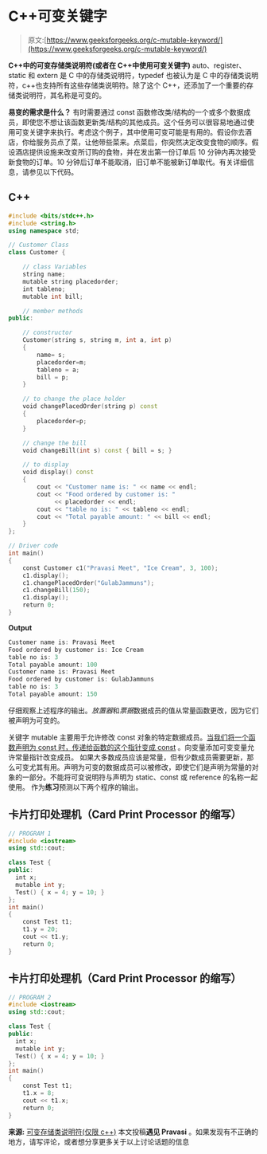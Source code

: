 # C++可变关键字

> 原文:[https://www.geeksforgeeks.org/c-mutable-keyword/](https://www.geeksforgeeks.org/c-mutable-keyword/)

**C++中的可变存储类说明符(或者在 C++中使用可变关键字)**
auto、register、static 和 extern 是 C 中的存储类说明符，typedef 也被认为是 C 中的存储类说明符，c++也支持所有这些存储类说明符。除了这个 C++，还添加了一个重要的存储类说明符，其名称是可变的。

**易变的需求是什么？**
有时需要通过 const 函数修改类/结构的一个或多个数据成员，即使您不想让该函数更新类/结构的其他成员。这个任务可以很容易地通过使用可变关键字来执行。考虑这个例子，其中使用可变可能是有用的。假设你去酒店，你给服务员点了菜，让他带些菜来。点菜后，你突然决定改变食物的顺序。假设酒店提供设施来改变所订购的食物，并在发出第一份订单后 10 分钟内再次接受新食物的订单。10 分钟后订单不能取消，旧订单不能被新订单取代。有关详细信息，请参见以下代码。

## C++

```cpp
#include <bits/stdc++.h>
#include <string.h>
using namespace std;

// Customer Class
class Customer {

    // class Variables
    string name;
    mutable string placedorder;
    int tableno;
    mutable int bill;

    // member methods
public:

    // constructor
    Customer(string s, string m, int a, int p)
    {
        name= s;
        placedorder=m;
        tableno = a;
        bill = p;
    }

    // to change the place holder
    void changePlacedOrder(string p) const
    {
        placedorder=p;
    }

    // change the bill
    void changeBill(int s) const { bill = s; }

    // to display
    void display() const
    {
        cout << "Customer name is: " << name << endl;
        cout << "Food ordered by customer is: "
             << placedorder << endl;
        cout << "table no is: " << tableno << endl;
        cout << "Total payable amount: " << bill << endl;
    }
};

// Driver code
int main()
{
    const Customer c1("Pravasi Meet", "Ice Cream", 3, 100);
    c1.display();
    c1.changePlacedOrder("GulabJammuns");
    c1.changeBill(150);
    c1.display();
    return 0;
}
```

**Output**

```cpp
Customer name is: Pravasi Meet
Food ordered by customer is: Ice Cream
table no is: 3
Total payable amount: 100
Customer name is: Pravasi Meet
Food ordered by customer is: GulabJammuns
table no is: 3
Total payable amount: 150

```

仔细观察上述程序的输出。*放置器*和*票据*数据成员的值从常量函数更改，因为它们被声明为可变的。

关键字 mutable 主要用于允许修改 const 对象的特定数据成员。[当我们将一个函数声明为 const 时，传递给函数的这个指针变成 const](https://www.geeksforgeeks.org/g-fact-77/) 。向变量添加可变变量允许常量指针改变成员。
如果大多数成员应该是常量，但有少数成员需要更新，那么可变尤其有用。声明为可变的数据成员可以被修改，即使它们是声明为常量的对象的一部分。不能将可变说明符与声明为 static、const 或 reference 的名称一起使用。
作为**练习**预测以下两个程序的输出。

## 卡片打印处理机（Card Print Processor 的缩写）

```cpp
// PROGRAM 1
#include <iostream>
using std::cout;

class Test {
public:
  int x;
  mutable int y;
  Test() { x = 4; y = 10; }
};
int main()
{
    const Test t1;
    t1.y = 20;
    cout << t1.y;
    return 0;
}
```

## 卡片打印处理机（Card Print Processor 的缩写）

```cpp
// PROGRAM 2
#include <iostream>
using std::cout;

class Test {
public:
  int x;
  mutable int y;
  Test() { x = 4; y = 10; }
};
int main()
{
    const Test t1;
    t1.x = 8;
    cout << t1.x;
    return 0;
}
```

**来源:**
[可变存储类说明符(仅限 c++)](http://www-01.ibm.com/support/knowledgecenter/SSGH3R_8.0.0/com.ibm.xlcpp8a.doc/language/ref/mutable_storage_class_specifier.htm%23mutable_storage_class_specifier?lang=en)
本文投稿**遇见 Pravasi** 。如果发现有不正确的地方，请写评论，或者想分享更多关于以上讨论话题的信息